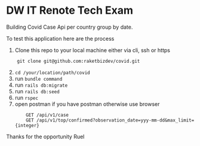 # DW IT Renote Tech Exam

Building Covid Case Api per country group by date.

To test this application here are the process

1. Clone this repo to your local machine either via cli, ssh or https
```
	git clone git@github.com:raketbizdev/covid.git
```
2. `cd /your/location/path/covid`
3. run `bundle command`
4. run `rails db:migrate`
5. run `rails db:seed`
6. run `rspec`
7. open postman if you have postman otherwise use browser
	```
		GET /api/v1/case
		GET /api/v1/top/confirmed?observation_date=yyy-mm-dd&max_limit={integer}
	```

Thanks for the opportunity
Ruel